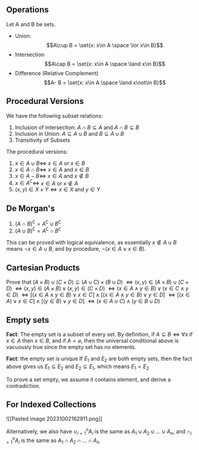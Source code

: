 ## Operations
Let A and B be sets.
- Union: 
$$A\cup B = \set{x: x\in A \space \lor x\in B}$$
- Intersection
$$A\cap B = \set{x: x\in A \space \land x\in B}$$
- Difference (Relative Complement)
$$A- B = \set{x: x\in A \space \land x\not\in B}$$
## Procedural Versions
We have the following subset relations: 
1. Inclusion of intersection: $A \cap B \subseteq A$ and $A \cap B \subseteq B$
3. Inclusion in Union: $A \subseteq A \cup B$ and $B \subseteq A \cup B$
4. Transitivity of Subsets 

The procedural versions: 
1. $x \in A \cup B \Longleftrightarrow$ $x \in A$ or $x \in B$
2. $x \in A \cap B \Longleftrightarrow$ $x \in A$ and $x \in B$
3. $x \in A - B \Longleftrightarrow$ $x \in A$ and $x \not\in B$
4. $x \in A^\complement\Longleftrightarrow$ $x \in A$ or $x \not\in A$
5. $(x, y) \in X \times Y \Longleftrightarrow x \in X$ and $y \in Y$

## De Morgan's
1. $(A \cap B)^\complement = A^\complement \cup B^\complement$
2. $(A \cup B)^\complement = A^\complement \cap B^\complement$

This can be proved with logical equivalence, as essentially $x \not \in A\cup B$ means $\lnot x \in A\cup B$, and by procedure, $\lnot (x \in A \lor x \in B)$.

## Cartesian Products
Prove that $(A \times B) \cup (C \times D) \subseteq (A \cup C) \times (B \cup D)$
$\Longleftrightarrow (x, y) \in (A \times B) \cup (C \times D)$
$\Longleftrightarrow (x, y) \in (A \times B) \lor (x, y) \in (C \times D)$
$\Longleftrightarrow (x \in A \land y \in B) \lor (x \in C \land y \in D)$
$\Longleftrightarrow [(x \in A \land y \in B) \lor x \in C] \land [(x \in A \land y \in B) \lor y \in D]$
$\Longleftrightarrow [(x \in A) \lor x \in C] \land [(y \in B) \lor y \in D]$
$\Longleftrightarrow (x \in A \cup C) \land (y \in B \cup D)$

## Empty sets
**Fact**: The empty set is a subset of every set.
By definition, if $A \subseteq B \Longleftrightarrow \forall x$ if $x \in A$ then $x\in B$, and if $A = \varnothing$, then the universal conditional above is vacuously true since the empty set has no elements. 

**Fact**: the empty set is unique
If $E_1$ and $E_2$ are both empty sets, then the fact above gives us $E_1 \subseteq E_2$ and $E_2 \subseteq E_1$, which means $E_1 = E_2$

To prove a set empty, we assume it contains element, and derive a contradiction.

## For Indexed Collections
![[Pasted image 20231002162911.png]]

Alternatively, we also have $\cup^n_{i = 1}A_i$ is the same as $A_1 \cup A_2 \cup ...\cup A_n$, and $\cap^n_{i = 1}A_i$ is the same as $A_1 \cap A_2 \cap ...\cap A_n$
 